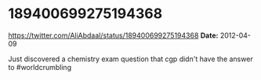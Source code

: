 # 189400699275194368
https://twitter.com/AliAbdaal/status/189400699275194368
**Date:** 2012-04-09

Just discovered a chemistry exam question that cgp didn't have the answer to #worldcrumbling
